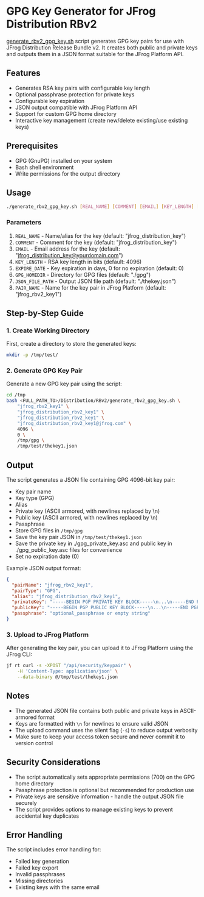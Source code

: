 # GPG Key Generator for JFrog Distribution RBv2

[generate_rbv2_gpg_key.sh](generate_rbv2_gpg_key.sh) script generates GPG key pairs for use with JFrog Distribution Release Bundle v2. It creates both public and private keys and outputs them in a JSON format suitable for the JFrog Platform API.

## Features

- Generates RSA key pairs with configurable key length
- Optional passphrase protection for private keys
- Configurable key expiration
- JSON output compatible with JFrog Platform API
- Support for custom GPG home directory
- Interactive key management (create new/delete existing/use existing keys)

## Prerequisites

- GPG (GnuPG) installed on your system
- Bash shell environment
- Write permissions for the output directory

## Usage

```bash
./generate_rbv2_gpg_key.sh [REAL_NAME] [COMMENT] [EMAIL] [KEY_LENGTH] [EXPIRE_DATE] [GPG_HOMEDIR] [JSON_FILE_PATH] [PAIR_NAME]
```

### Parameters

1. `REAL_NAME` - Name/alias for the key (default: "jfrog_distribution_key")
2. `COMMENT` - Comment for the key (default: "jfrog_distribution_key")
3. `EMAIL` - Email address for the key (default: "jfrog_distribution_key@yourdomain.com")
4. `KEY_LENGTH` - RSA key length in bits (default: 4096)
5. `EXPIRE_DATE` - Key expiration in days, 0 for no expiration (default: 0)
6. `GPG_HOMEDIR` - Directory for GPG files (default: "./gpg")
7. `JSON_FILE_PATH` - Output JSON file path (default: "./thekey.json")
8. `PAIR_NAME` - Name for the key pair in JFrog Platform (default: "jfrog_rbv2_key1")

## Step-by-Step Guide

### 1. Create Working Directory

First, create a directory to store the generated keys:

```bash
mkdir -p /tmp/test/
```

### 2. Generate GPG Key Pair

Generate a new GPG key pair using the script:

```bash
cd /tmp
bash <FULL_PATH_TO>/Distribution/RBv2/generate_rbv2_gpg_key.sh \
    "jfrog_rbv2_key1" \
    "jfrog_distribution_rbv2_key1" \
    "jfrog_distribution_rbv2_key1" \
    "jfrog_distribution_rbv2_key1@jfrog.com" \
    4096 \
    0 \
    /tmp/gpg \
    /tmp/test/thekey1.json
```

## Output

The script generates a JSON file containing GPG 4096-bit key pair:
- Key pair name
- Key type (GPG)
- Alias
- Private key (ASCII armored, with newlines replaced by \n)
- Public key (ASCII armored, with newlines replaced by \n)
- Passphrase 
- Store GPG files in `/tmp/gpg`
- Save the key pair JSON in `/tmp/test/thekey1.json`
- Save the private key in ./gpg_private_key.asc and public key in ./gpg_public_key.asc files for convenience
- Set no expiration date (0)


Example JSON output format:
```json
{
  "pairName": "jfrog_rbv2_key1",
  "pairType": "GPG",
  "alias": "jfrog_distribution_rbv2_key1",
  "privateKey": "-----BEGIN PGP PRIVATE KEY BLOCK-----\n...\n-----END PGP PRIVATE KEY BLOCK-----",
  "publicKey": "-----BEGIN PGP PUBLIC KEY BLOCK-----\n...\n-----END PGP PUBLIC KEY BLOCK-----",
  "passphrase": "optional_passphrase or empty string"
}
```

### 3. Upload to JFrog Platform

After generating the key pair, you can upload it to JFrog Platform using the JFrog CLI:

```bash
jf rt curl -s -XPOST "/api/security/keypair" \
    -H 'Content-Type: application/json' \
    --data-binary @/tmp/test/thekey1.json

```

## Notes

- The generated JSON file contains both public and private keys in ASCII-armored format
- Keys are formatted with `\n` for newlines to ensure valid JSON
- The upload command uses the silent flag (`-s`) to reduce output verbosity
- Make sure to keep your access token secure and never commit it to version control



## Security Considerations

- The script automatically sets appropriate permissions (700) on the GPG home directory
- Passphrase protection is optional but recommended for production use
- Private keys are sensitive information - handle the output JSON file securely
- The script provides options to manage existing keys to prevent accidental key duplicates

## Error Handling

The script includes error handling for:
- Failed key generation
- Failed key export
- Invalid passphrases
- Missing directories
- Existing keys with the same email

